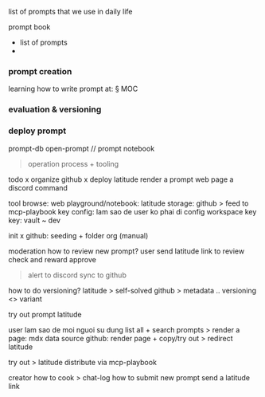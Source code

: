 
list of prompts that we use in daily life

prompt book

- list of prompts
-

### prompt creation

learning how to write prompt at: § MOC

### evaluation & versioning

### deploy prompt

prompt-db
open-prompt // prompt notebook
> operation process + tooling

todo
x organize github
x deploy latitude
render a prompt web page
a discord command

tool
browse: web
playground/notebook: latitude
storage: github > feed to mcp-playbook
key config: lam sao de user ko phai di config workspace key
key: vault ~ dev

init
x github: seeding + folder org (manual)

moderation
how to review new prompt?
  user send latitude link to review
 check and reward
 approve
  > alert to discord
  > sync to github

how to do versioning?
 latitude > self-solved
 github > metadata
 .. versioning <> variant

try out prompt
 latitude

user
lam sao de moi nguoi su dung
 list all + search prompts > render a page: mdx
   data source github:
   render page + copy/try out > redirect latitude

 try out > latitude
 distribute via mcp-playbook

creator
how to cook > chat-log
how to submit new prompt
 send a latitude link
